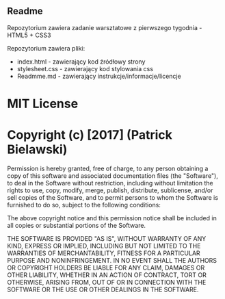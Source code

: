 ## Readme

Repozytorium zawiera zadanie warsztatowe z pierwszego tygodnia - HTML5 + CSS3

Repozytorium zawiera pliki:

* index.html - zawierający kod źródłowy strony
* stylesheet.css - zawierający kod stylowania css
* Readmme.md - zawierający instrukcje/informacje/licencje

# MIT License

# Copyright (c) [2017] (Patrick Bielawski)

Permission is hereby granted, free of charge, to any person obtaining a copy
of this software and associated documentation files (the "Software"), to deal
in the Software without restriction, including without limitation the rights
to use, copy, modify, merge, publish, distribute, sublicense, and/or sell
copies of the Software, and to permit persons to whom the Software is
furnished to do so, subject to the following conditions:

The above copyright notice and this permission notice shall be included in all
copies or substantial portions of the Software.

THE SOFTWARE IS PROVIDED "AS IS", WITHOUT WARRANTY OF ANY KIND, EXPRESS OR
IMPLIED, INCLUDING BUT NOT LIMITED TO THE WARRANTIES OF MERCHANTABILITY,
FITNESS FOR A PARTICULAR PURPOSE AND NONINFRINGEMENT. IN NO EVENT SHALL THE
AUTHORS OR COPYRIGHT HOLDERS BE LIABLE FOR ANY CLAIM, DAMAGES OR OTHER
LIABILITY, WHETHER IN AN ACTION OF CONTRACT, TORT OR OTHERWISE, ARISING FROM,
OUT OF OR IN CONNECTION WITH THE SOFTWARE OR THE USE OR OTHER DEALINGS IN THE
SOFTWARE.

